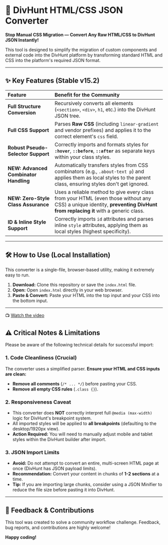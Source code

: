 # 🚀 DivHunt HTML/CSS JSON Converter


**Stop Manual CSS Migration — Convert Any Raw HTML/CSS to DivHunt JSON Instantly!**

This tool is designed to simplify the migration of custom components and external code into the DivHunt platform by transforming standard HTML and CSS into the platform's required JSON format.

---

## ✨ Key Features (Stable v15.2)

| Feature | Benefit for the Community |
| :--- | :--- |
| **Full Structure Conversion** | Recursively converts all elements (`<section>`, `<div>`, `h1`, etc.) into the DivHunt JSON tree. |
| **Full CSS Support** | Parses **Raw CSS** (including `linear-gradient` and vendor prefixes) and applies it to the correct element's `css` field. |
| **Robust Pseudo-Selector Support** | Correctly imports and formats styles for **`:hover`**, **`::before`**, **`::after`** as separate keys within your class styles. |
| **NEW: Advanced Combinator Handling** | Automatically transfers styles from CSS combinators (e.g., `.about-text p`) and applies them as local styles to the parent class, ensuring styles don't get ignored. |
| **NEW: Zero-Style Class Assurance** | Uses a reliable method to give every class from your HTML (even those without any CSS) a unique identity, **preventing DivHunt from replacing it** with a generic class. |
| **ID & Inline Style Support** | Correctly imports `id` attributes and parses inline `style` attributes, applying them as local styles (highest specificity). |

---

## 🛠️ How to Use (Local Installation)

This converter is a single-file, browser-based utility, making it extremely easy to run.

1.  **Download:** Clone this repository or save the `index.html` file.
2.  **Open:** Open `index.html` directly in your web browser.
3.  **Paste & Convert:** Paste your HTML into the top input and your CSS into the bottom input.

---

📺 [Watch the video](https://youtu.be/QuOQEyt1R00)



## ⚠️ Critical Notes & Limitations

Please be aware of the following technical details for successful import:

### 1. Code Cleanliness (Crucial)

The converter uses a simplified parser. **Ensure your HTML and CSS inputs are clean:**

*   **Remove all comments** (`/* ... */`) before pasting your CSS.
*   **Remove all empty CSS rules** (`.class {}`).

### 2. Responsiveness Caveat

*   This converter does **NOT** correctly interpret full `@media (max-width)` logic for DivHunt's breakpoint system.
*   All imported styles will be applied to **all breakpoints** (defaulting to the desktop/1920px view).
*   **Action Required:** You will need to manually adjust mobile and tablet styles within the DivHunt builder after import.

### 3. JSON Import Limits

*   **Avoid:** Do not attempt to convert an entire, multi-screen HTML page at once (DivHunt has JSON payload limits).
*   **Recommendation:** Convert your content in chunks of **1-2 sections** at a time.
*   **Tip:** If you are importing large chunks, consider using a JSON Minifier to reduce the file size before pasting it into DivHunt.

---

## 💬 Feedback & Contributions

This tool was created to solve a community workflow challenge. Feedback, bug reports, and contributions are highly welcome!

**Happy coding!**
